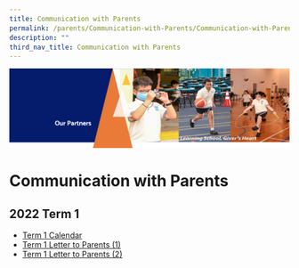 ```yaml
---
title: Communication with Parents
permalink: /parents/Communication-with-Parents/Communication-with-Parents/
description: ""
third_nav_title: Communication with Parents
---
```

![](/images/OurPartners.png)

Communication with Parents
==========================

  

2022 Term 1
-----------

*   [Term 1 Calendar](https://zhangdepri.moe.edu.sg/qql/slot/u180/Our%20Partners/Parents/Communication%20with%20Parents/2022%20Term%20Calendar/Term%201%20Student%20Calendar%202022.pdf)
*   [Term 1 Letter to Parents (1)](https://zhangdepri.moe.edu.sg/qql/slot/u180/Our%20Partners/Parents/Communication%20with%20Parents/2022%20Letters/2022%20From%20the%20Desk%20of%20the%20Principal%20_%20Term%201.pdf) 
*   [Term 1 Letter to Parents (2)](https://zhangdepri.moe.edu.sg/qql/slot/u180/Our%20Partners/Parents/Communication%20with%20Parents/2022%20Letters/2022%20From%20the%20Desk%20of%20the%20Principal%20_%203rd%20February.pdf)